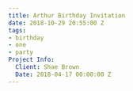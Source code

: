 ```yaml
---
title: Arthur Birthday Invitation
date: 2018-10-29 20:55:00 Z
tags:
- birthday
- one
- party
Project Info:
  Client: Shae Brown
  Date: 2018-04-17 00:00:00 Z
---
```



